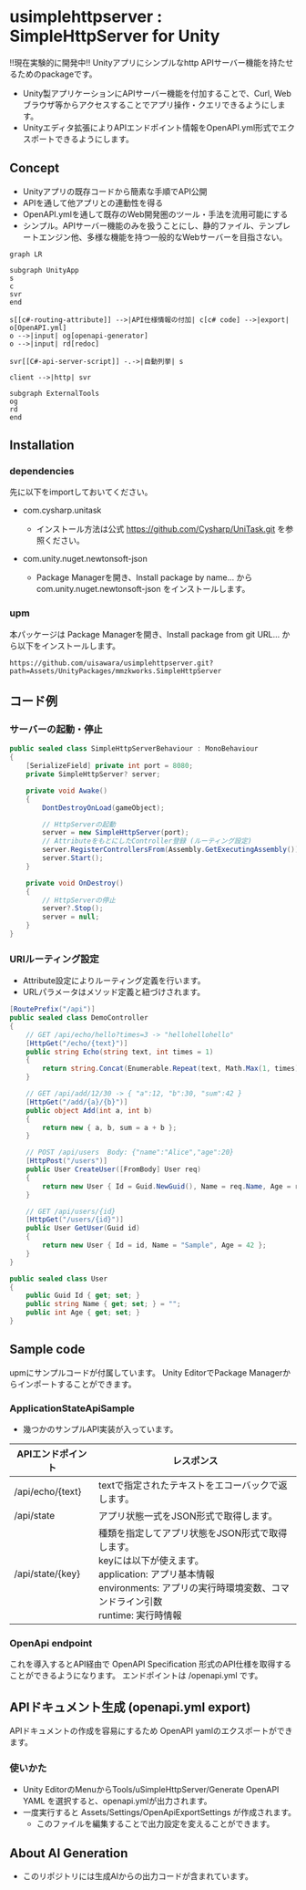 # usimplehttpserver : SimpleHttpServer for Unity

!!現在実験的に開発中!!
Unityアプリにシンプルなhttp APIサーバー機能を持たせるためのpackageです。

- Unity製アプリケーションにAPIサーバー機能を付加することで、Curl, Webブラウザ等からアクセスすることでアプリ操作・クエリできるようにします。
- Unityエディタ拡張によりAPIエンドポイント情報をOpenAPI.yml形式でエクスポートできるようにします。

## Concept

- Unityアプリの既存コードから簡素な手順でAPI公開
- APIを通して他アプリとの連動性を得る
- OpenAPI.ymlを通して既存のWeb開発圏のツール・手法を流用可能にする
- シンプル。APIサーバー機能のみを扱うことにし、静的ファイル、テンプレートエンジン他、多様な機能を持つ一般的なWebサーバーを目指さない。

```mermaid
graph LR

subgraph UnityApp
s
c
svr
end

s[[c#-routing-attribute]] -->|API仕様情報の付加| c[c# code] -->|export| o[OpenAPI.yml]
o -->|input| og[openapi-generator]
o -->|input| rd[redoc]

svr[[C#-api-server-script]] -.->|自動列挙| s

client -->|http| svr

subgraph ExternalTools
og
rd
end
```

## Installation

### dependencies

先に以下をimportしておいてください。

- com.cysharp.unitask
  - インストール方法は公式 https://github.com/Cysharp/UniTask.git を参照ください。

- com.unity.nuget.newtonsoft-json
  - Package Managerを開き、Install package by name... から com.unity.nuget.newtonsoft-json をインストールします。


### upm

本パッケージは Package Managerを開き、Install package from git URL... から以下をインストールします。

```
https://github.com/uisawara/usimplehttpserver.git?path=Assets/UnityPackages/mmzkworks.SimpleHttpServer
```

## コード例

### サーバーの起動・停止

```c#
public sealed class SimpleHttpServerBehaviour : MonoBehaviour
{
    [SerializeField] private int port = 8080;
    private SimpleHttpServer? server;

    private void Awake()
    {
        DontDestroyOnLoad(gameObject);

        // HttpServerの起動
        server = new SimpleHttpServer(port);
        // AttributeをもとにしたController登録 (ルーティング設定)
        server.RegisterControllersFrom(Assembly.GetExecutingAssembly());
        server.Start();
    }

    private void OnDestroy()
    {
        // HttpServerの停止
        server?.Stop();
        server = null;
    }
}
```

### URIルーティング設定

- Attribute設定によりルーティング定義を行います。
- URLパラメータはメソッド定義と紐づけされます。

```c#
[RoutePrefix("/api")]
public sealed class DemoController
{
    // GET /api/echo/hello?times=3 -> "hellohellohello"
    [HttpGet("/echo/{text}")]
    public string Echo(string text, int times = 1)
    {
        return string.Concat(Enumerable.Repeat(text, Math.Max(1, times)));
    }

    // GET /api/add/12/30 -> { "a":12, "b":30, "sum":42 }
    [HttpGet("/add/{a}/{b}")]
    public object Add(int a, int b)
    {
        return new { a, b, sum = a + b };
    }

    // POST /api/users  Body: {"name":"Alice","age":20}
    [HttpPost("/users")]
    public User CreateUser([FromBody] User req)
    {
        return new User { Id = Guid.NewGuid(), Name = req.Name, Age = req.Age };
    }

    // GET /api/users/{id}
    [HttpGet("/users/{id}")]
    public User GetUser(Guid id)
    {
        return new User { Id = id, Name = "Sample", Age = 42 };
    }
}

public sealed class User
{
    public Guid Id { get; set; }
    public string Name { get; set; } = "";
    public int Age { get; set; }
}
```

## Sample code

upmにサンプルコードが付属しています。
Unity EditorでPackage Managerからインポートすることができます。

### ApplicationStateApiSample

- 幾つかのサンプルAPI実装が入っています。

| APIエンドポイント | レスポンス                                                   |
| ----------------- | ------------------------------------------------------------ |
| /api/echo/{text}  | textで指定されたテキストをエコーバックで返します。           |
| /api/state        | アプリ状態一式をJSON形式で取得します。                       |
| /api/state/{key}  | 種類を指定してアプリ状態をJSON形式で取得します。<br />keyには以下が使えます。<br />application: アプリ基本情報<br />environments: アプリの実行時環境変数、コマンドライン引数<br />runtime: 実行時情報 |

### OpenApi endpoint

これを導入するとAPI経由で OpenAPI Specification 形式のAPI仕様を取得することができるようになります。
エンドポイントは /openapi.yml です。

## APIドキュメント生成 (openapi.yml export)

APIドキュメントの作成を容易にするため OpenAPI yamlのエクスポートができます。

### 使いかた

- Unity EditorのMenuからTools/uSimpleHttpServer/Generate OpenAPI YAML を選択すると、openapi.ymlが出力されます。
- 一度実行すると Assets/Settings/OpenApiExportSettings が作成されます。
  - このファイルを編集することで出力設定を変えることができます。

## About AI Generation

- このリポジトリには生成AIからの出力コードが含まれています。
